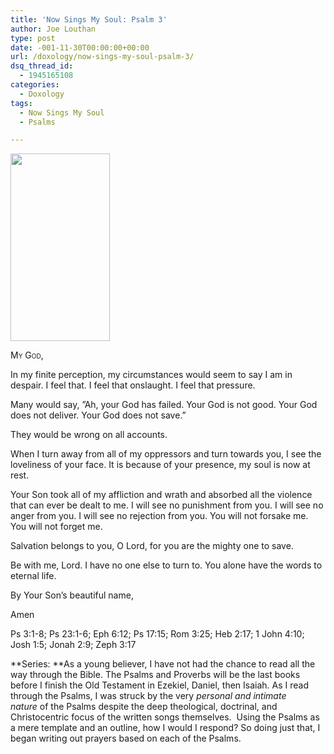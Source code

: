 ```yaml
---
title: 'Now Sings My Soul: Psalm 3'
author: Joe Louthan
type: post
date: -001-11-30T00:00:00+00:00
url: /doxology/now-sings-my-soul-psalm-3/
dsq_thread_id:
  - 1945165108
categories:
  - Doxology
tags:
  - Now Sings My Soul
  - Psalms

---
```

[<img class="alignright size-medium wp-image-984" title="tulip_2-wallpaper" alt="" src="https://i2.wp.com/theologic.us/wp-content/uploads/2012/10/tulip_2-wallpaper.jpg?resize=159%2C300" width="159" height="300" srcset="https://i2.wp.com/theologic.us/wp-content/uploads/2012/10/tulip_2-wallpaper.jpg?resize=159%2C300 159w, https://i2.wp.com/theologic.us/wp-content/uploads/2012/10/tulip_2-wallpaper.jpg?w=407 407w" sizes="(max-width: 159px) 100vw, 159px" data-recalc-dims="1" />][1]

<div style="font-variant: small-caps;">
  My God,
</div>

In my finite perception, my circumstances would seem to say I am in despair. I feel that. I feel that onslaught. I feel that pressure.

Many would say, ”Ah, your God has failed. Your God is not good. Your God does not deliver. Your God does not save.”

They would be wrong on all accounts.

When I turn away from all of my oppressors and turn towards you, I see the loveliness of your face. It is because of your presence, my soul is now at rest.

Your Son took all of my affliction and wrath and absorbed all the violence that can ever be dealt to me. I will see no punishment from you. I will see no anger from you. I will see no rejection from you. You will not forsake me. You will not forget me.

Salvation belongs to you, O Lord, for you are the mighty one to save.

Be with me, Lord. I have no one else to turn to. You alone have the words to eternal life.

By Your Son&#8217;s beautiful name,

Amen

Ps 3:1-8; Ps 23:1-6; Eph 6:12; Ps 17:15; Rom 3:25; Heb 2:17; 1 John 4:10; Josh 1:5; Jonah 2:9; Zeph 3:17

**Series: **As a young believer, I have not had the chance to read all the way through the Bible. The Psalms and Proverbs will be the last books before I finish the Old Testament in Ezekiel, Daniel, then Isaiah. As I read through the Psalms, I was struck by the very _personal and intimate nature_ of the Psalms despite the deep theological, doctrinal, and Christocentric focus of the written songs themselves.  Using the Psalms as a mere template and an outline, how I would I respond? So doing just that, I began writing out prayers based on each of the Psalms.

 [1]: https://i2.wp.com/theologic.us/wp-content/uploads/2012/10/tulip_2-wallpaper.jpg